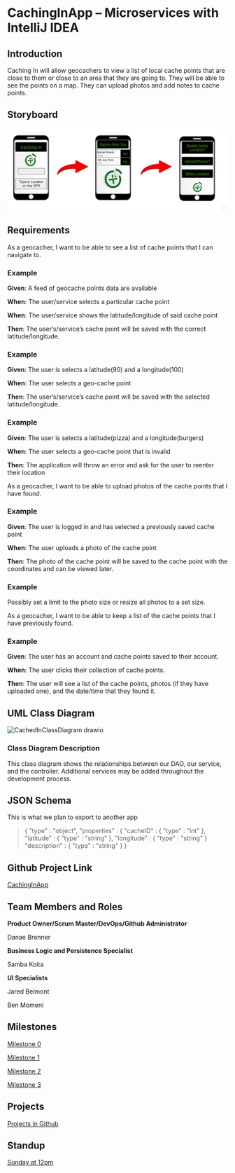 # CachingInApp – Microservices with IntelliJ IDEA 

## Introduction 

Caching In will allow geocachers to view a list of local cache points that are close to them or close to an area that they are going to. They will be able to see the points on a map. They can upload photos and add notes to cache points. 

## Storyboard 
![Storyboard](src/main/resources/storyboard.PNG "Storyboard")
## Requirements 

As a geocacher, I want to be able to see a list of cache points that I can navigate to. 

### Example 

**Given**: A feed of geocache points data are available 

**When**: The user/service selects a particular cache point

**When**: The user/service shows the latitude/longitude of said cache point 

**Then**: The user’s/service’s cache point will be saved with the correct latitude/longitude. 

### Example

**Given**: The user is selects a latitude(90) and a longitude(100)

**When**: The user selects a geo-cache point

**Then**: The user’s/service’s cache point will be saved with the selected latitude/longitude.

### Example

**Given**: The user is selects a latitude(pizza) and a longitude(burgers)

**When**: The user selects a geo-cache point that is invalid

**Then**: The application will throw an error and ask for the user to reenter their location

As a geocacher, I want to be able to upload photos of the cache points that I have found. 

### Example 

**Given**: The user is logged in and has selected a previously saved cache point  

**When**: The user uploads a photo of the cache point 

**Then**: The photo of the cache point will be saved to the cache point with the coordinates and can be viewed later. 

### Example 

Possibly set a limit to the photo size or resize all photos to a set size. 

As a geocacher, I want to be able to keep a list of the cache points that I have previously found. 


### Example

**Given**: The user has an account and cache points saved to their account. 

**When**: The user clicks their collection of cache points. 

**Then**: The user will see a list of the cache points, photos (if they have uploaded one), and the date/time that they found it.			 

## UML Class Diagram 

![CachedInClassDiagram drawio](https://user-images.githubusercontent.com/89750463/192156031-d587791d-11f5-488f-bd72-293173a1ae74.png)

### Class Diagram Description 

This class diagram shows the relationships between our DAO, our service, and the controller. Additional services may be added throughout the development process.

## JSON Schema 

This is what we plan to export to another app 

>{
>  "type" : "object",
>  "properties" : {
>    "cacheID" : {
>      "type" : "int"
>    },
>    "latitude" : {
>      "type" : "string"
>    },
>    "longitude" : {
>      "type" : "string"
>    }
>  "description" : {
>      "type" : "string"
>    }
>}


  

## Github Project Link 

[CachingInApp](https://github.com/brennerdanae/CachingInApp)

  

## Team Members and Roles 

**Product Owner/Scrum Master/DevOps/Github Administrator**  

Danae Brenner 

**Business Logic and Persistence Specialist**  

Samba Koita 

**UI Specialists** 

Jared Belmont 

Ben Momeni 

  

## Milestones 

[Milestone 0](https://github.com/brennerdanae/CachingInApp/milestone/1) 

[Milestone 1](https://github.com/brennerdanae/CachingInApp/milestone/2) 

[Milestone 2](https://github.com/brennerdanae/CachingInApp/milestone/3) 

[Milestone 3](https://github.com/brennerdanae/CachingInApp/milestone/4) 

  

## Projects 

[Projects in Github](https://github.com/users/brennerdanae/projects/1) 

  

## Standup 

[Sunday at 12pm](https://teams.microsoft.com/l/meetup-join/19%3ameeting_YTZkODZmNTItNGRhMS00ZWZkLWJmMWEtOWMyMzBlMjgzZmI1%40thread.v2/0?context=%7b%22Tid%22%3a%22f5222e6c-5fc6-48eb-8f03-73db18203b63%22%2c%22Oid%22%3a%224cdc4a8a-a374-4ac6-9848-6269cd8e320f%22%7d) 

 
